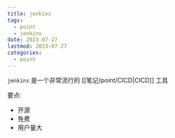 ```yaml
---
title: jenkins
tags:
  - point
  - jenkins
date: 2023-07-27
lastmod: 2023-07-27
categories:
  - point
---
```


`jenkins` 是一个非常流行的 [[笔记/point/CICD|CICD]] 工具

要点:

- 开源
- 免费
- 用户量大


